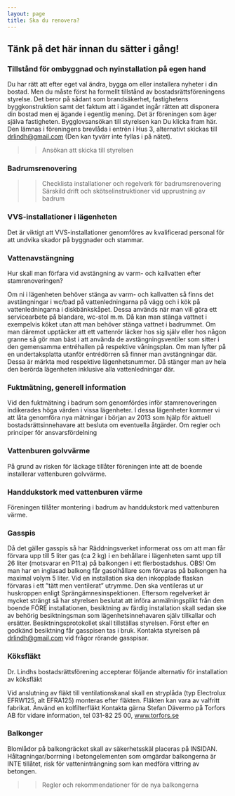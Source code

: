 ```yaml
---
layout: page
title: Ska du renovera?
---
```

## Tänk på det här innan du sätter i gång!

### Tillstånd för ombyggnad och nyinstallation på egen hand
Du har rätt att efter eget val ändra, bygga om eller installera nyheter i din bostad. Men du måste först ha formellt tillstånd av bostadsrättsföreningens styrelse. Det beror på sådant som brandsäkerhet, fastighetens byggkonstruktion samt det faktum att i ägandet ingår rätten att disponera din bostad men ej ägande i egentlig mening. Det är föreningen som äger själva fastigheten.
Bygglovsansökan till styrelsen kan Du klicka fram här. Den lämnas i föreningens brevlåda i entrén i Hus 3, alternativt skickas till drlindh@gmail.com (Den kan tyvärr inte fyllas i på nätet).
>>Ansökan att skicka till styrelsen

### Badrumsrenovering
>>Checklista installationer och regelverk för badrumsrenovering
>>Särskild drift och skötselinstruktioner vid upprustning av badrum

### VVS-installationer i lägenheten
Det är viktigt att VVS-installationer genomföres av kvalificerad personal för att undvika skador på byggnader och stammar.

### Vattenavstängning
Hur skall man förfara vid avstängning av varm- och kallvatten efter stamrenoveringen?

Om ni i lägenheten behöver stänga av varm- och kallvatten så finns det avstängningar i wc/bad på vattenledningarna på vägg och i kök på vattenledningarna i diskbänkskåpet.
Dessa används när man vill göra ett servicearbete på blandare, wc-stol m.m. Då kan man stänga vattnet i exempelvis köket utan att man behöver stänga vattnet i badrummet.
Om man däremot upptäcker att ett vattenrör läcker hos sig själv eller hos någon granne så gör man bäst i att använda de avstängningsventiler som sitter i den gemensamma entréhallen på respektive våningsplan. Om man lyfter på en undertaksplatta utanför entrédörren så finner man avstängningar där. Dessa är märkta med respektive lägenhetsnummer. Då stänger man av hela den berörda lägenheten inklusive alla vattenledningar där.

### Fuktmätning, generell information
Vid den fuktmätning i badrum som genomfördes inför stamrenoveringen indikerades höga värden i vissa lägenheter. I dessa lägenheter kommer vi att låta genomföra nya mätningar i början av 2013 som hjälp för aktuell bostadsrättsinnehavare att besluta om eventuella åtgärder.
Om regler och principer för ansvarsfördelning

### Vattenburen golvvärme
På grund av risken för läckage tillåter föreningen inte att de boende installerar vattenburen golvvärme.

### Handdukstork med vattenburen värme
Föreningen tillåter montering i badrum av handdukstork med vattenburen värme.

### Gasspis
Då det gäller gasspis så har Räddningsverket informerat oss om att man får förvara upp till 5 liter gas (ca 2 kg) i en behållare i lägenheten samt upp till 26 liter (motsvarar en P11:a) på balkongen i ett flerbostadshus. OBS! Om man har en inglasad balkong får gasolhållare som förvaras på balkongen ha maximal volym 5 liter. Vid en installation ska den inkopplade flaskan förvaras i ett ”tätt men ventilerat” utrymme. Den ska ventileras ut ur huskroppen enligt Sprängämnesinspektionen.
Eftersom regelverket är mycket strängt så har styrelsen beslutat att införa anmälningsplikt från den boende FÖRE installationen, besiktning av färdig installation skall sedan ske av behörig besiktningsman som lägenhetsinnehavaren själv tillkallar och ersätter. Besiktningsprotokollet skall tillställas styrelsen. Först efter en godkänd besiktning får gasspisen tas i bruk. Kontakta styrelsen på drlindh@gmail.com vid frågor rörande gasspisar.

### Köksfläkt
Dr. Lindhs bostadsrättsförening accepterar följande alternativ för installation av köksfläkt

Vid anslutning av fläkt till ventilationskanal skall en stryplåda (typ Electrolux EFRW125, alt EFRA125) monteras efter fläkten. Fläkten kan vara av valfritt fabrikat.
Använd en kolfilterfläkt
Kontakta gärna Stefan Dävermo på Torfors AB för vidare information, tel 031-82 25 00, www.torfors.se

### Balkonger
Blomlådor på balkongräcket skall av säkerhetsskäl placeras på INSIDAN.
Håltagningar/borrning i betongelementen som omgärdar balkongerna är INTE tillåtet, risk för vatteninträngning som kan medföra vittring av betongen.

>>Regler och rekommendationer för de nya balkongerna

